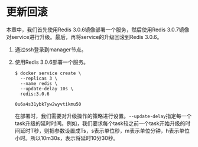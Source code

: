 # 更新回滚

本章中，我们首先使用Redis 3.0.6镜像部署一个服务，然后使用Redis 3.0.7镜像对service进行升级。最后，再将service的升级回滚到Redis 3.0.6。

1. 通过ssh登录到manager节点。

2. 使用Redis 3.0.6部署一个服务。

    ```
    $ docker service create \
      --replicas 3 \
      --name redis \
      --update-delay 10s \
      redis:3.0.6

    0u6a4s31ybk7yw2wyvtikmu50
    ```
    在部署时，我们需要对升级操作的策略进行设置。`--update-delay`指定每一个task升级的延时时间。例如，我们要求每个task较之前一个task开始升级的时间延时T秒，则把参数设置成Ts，s表示单位秒，m表示单位分钟，h表示单位小时。所以10m30s，表示将延时10分30秒。
    
    